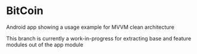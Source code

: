 # BitCoin
Android app showing a usage example for MVVM clean architecture

This branch is currently a work-in-progress for extracting base and feature modules out of the app module
